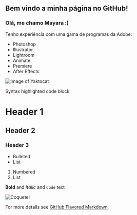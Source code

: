 ## Bem vindo a minha página no GitHub!

### Olá, me chamo Mayara :)

Tenho experiência com uma gama de programas da Adobe:
- Photoshop
- Illustrator
- Lightroom
- Animate
- Premiere
- After Effects

![Image of Yaktocat](https://octodex.github.com/images/yaktocat.png)


Syntax highlighted code block

# Header 1
## Header 2
### Header 3

- Bulleted
- List

1. Numbered
2. List

**Bold** and _Italic_ and `Code` text

![Coquetel](https://i.ibb.co/WNCVHT7/516-Z6e-Bb-VL-SX466.jpg)


For more details see [GitHub Flavored Markdown](https://guides.github.com/features/mastering-markdown/).
